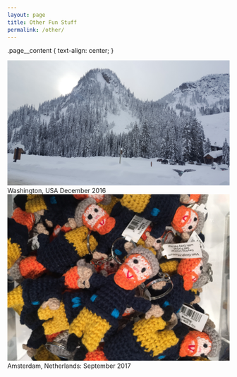 ```yaml
---
layout: page
title: Other Fun Stuff
permalink: /other/
---
```

.page__content {
  text-align: center;
}

![Image description](/images/2016Dec_Washington.jpg)
Washington, USA December 2016 
![Image description](/images/2017Sept_Amsterdam.JPG)
Amsterdam, Netherlands: September 2017 
